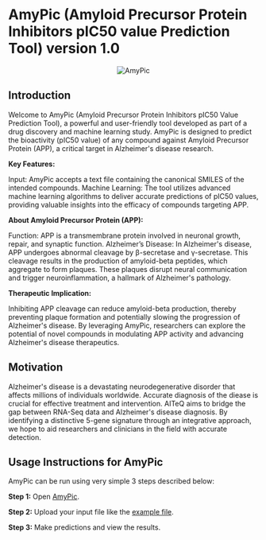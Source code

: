 # AmyPic (Amyloid Precursor Protein Inhibitors pIC50 value Prediction Tool) version 1.0
<p align="center">
<img src="https://github.com/user-attachments/assets/41521f67-53f2-406c-a4a7-fdfe71bd7608" alt="AmyPic" />
</p>

## Introduction

Welcome to AmyPic (Amyloid Precursor Protein Inhibitors pIC50 Value Prediction Tool), a powerful and user-friendly tool developed as part of a drug discovery and machine learning study. AmyPic is designed to predict the bioactivity (pIC50 value) of any compound against Amyloid Precursor Protein (APP), a critical target in Alzheimer's disease research.

**Key Features:**

Input: AmyPic accepts a text file containing the canonical SMILES of the intended compounds.
Machine Learning: The tool utilizes advanced machine learning algorithms to deliver accurate predictions of pIC50 values, providing valuable insights into the efficacy of compounds targeting APP.

**About Amyloid Precursor Protein (APP):**

Function: APP is a transmembrane protein involved in neuronal growth, repair, and synaptic function.
Alzheimer’s Disease: In Alzheimer's disease, APP undergoes abnormal cleavage by β-secretase and γ-secretase. This cleavage results in the production of amyloid-beta peptides, which aggregate to form plaques. These plaques disrupt neural communication and trigger neuroinflammation, a hallmark of Alzheimer's pathology.

**Therapeutic Implication:**

Inhibiting APP cleavage can reduce amyloid-beta production, thereby preventing plaque formation and potentially slowing the progression of Alzheimer's disease.
By leveraging AmyPic, researchers can explore the potential of novel compounds in modulating APP activity and advancing Alzheimer's disease therapeutics.
## Motivation
Alzheimer's disease is a devastating neurodegenerative disorder that affects millions of individuals worldwide. Accurate diagnosis of the diease is crucial for effective treatment and intervention. AITeQ aims to bridge the gap between RNA-Seq data and Alzheimer's disease diagnosis. By identifying a distinctive 5-gene signature through an integrative approach, we hope to aid researchers and clinicians in the field with accurate detection.

## Usage Instructions for AmyPic

AmyPic can be run using very simple 3 steps described below:

**Step 1:**
Open [AmyPic](https://colab.research.google.com/github/saiflab/AmyPic/blob/main/AmyPic.ipynb).

**Step 2:**
Upload your input file like the [example file](https://github.com/saiflab/AmyPic/blob/main/example.txt).

**Step 3:**
Make predictions and view the results.

